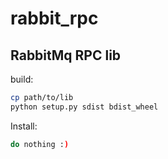 # rabbit_rpc
## RabbitMq RPC lib

build:
```sh
cp path/to/lib
python setup.py sdist bdist_wheel
```

Install:
```sh
do nothing :)
```
